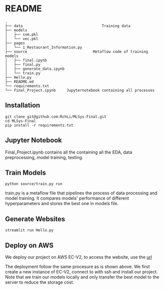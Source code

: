 # README

```unix
.
├── data									Training data
├── models
│   ├── svm.pkl
│   └── vec.pkl
├── pages
│   └── 1_Restaurant_Information.py
├── source								Metaflow code of training	models				
│   ├── final.ipynb
│   ├── final.py
│   ├── generate_data.ipynb
│   └── train.py
├── Hello.py
├── README.md
└── requirements.txt
└── Final_Project.ipynb		Jupyternotebook containing all processes					

```

## Installation

```shell
git clone git@github.com:RchLi/MLSys-Final.git
cd MLSys-Final
pip install -r requirements.txt
```

## Jupyter Notebook

Final_Project.ipynb contains all the containing all the EDA, data preprocessing, model training, testing.

## Train Models

```shell
python source/train.py run
```

train.py is a metaflow file that pipelines the process of data processing and model training. It compares models' performance of different hyperparameters and stores the best one in models file.

## Generate Websites

```shel
streamlit run Hello.py
```

## Deploy on AWS

We deploy our project on AWS EC-V2, to access the website, use the [url](http://44.202.255.243:8501/)

The deployment follow the same procesure as is shown above. We first create a new instance of EC-V2, connect to with ssh and install our project. Note that we train our models locally and only transfer the best model to the server to reduce the storage cost.
